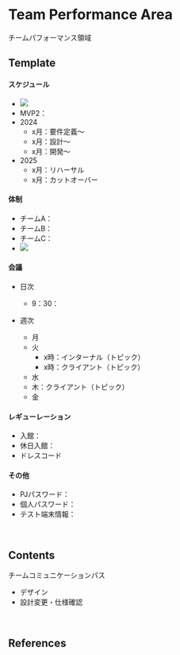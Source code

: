 # Team Performance Area
チームパフォーマンス領域

## Template
#### スケジュール
- ![](img/schedule.png)
- MVP2：
- 2024
	- x月：要件定義〜
	- x月：設計〜
	- x月：開発〜
- 2025
	- x月：リハーサル
	- x月：カットオーバー

#### 体制
- チームA：
- チームB：
- チームC：
- ![](img/member.png)

#### 会議
- 日次
  - 9：30：

- 週次
  - 月
  - 火
    - x時：インターナル（トピック）
    - x時：クライアント（トピック）
  - 水
  - 木：クライアント（トピック）
  - 金

#### レギューレーション
- 入館：
- 休日入館：
- ドレスコード

#### その他
- PJパスワード：
- 個人パスワード：
- テスト端末情報：

<br>

## Contents
 チームコミュニケーションパス
  - デザイン
  - 設計変更・仕様確認

<br>

## References
